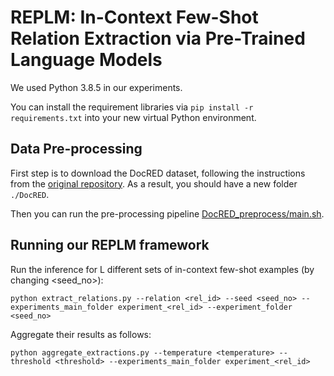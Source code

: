 # REPLM: In-Context Few-Shot Relation Extraction via Pre-Trained Language Models

We used Python 3.8.5 in our experiments. 

You can install the requirement libraries via `pip install -r requirements.txt` into your new virtual Python environment.

## Data Pre-processing

First step is to download the DocRED dataset, following the instructions from the [original repository](https://github.com/thunlp/DocRED/tree/master). As a result, you should have a new folder `./DocRED`.

Then you can run the pre-processing pipeline [DocRED_preprocess/main.sh](DocRED_preprocess/main.sh).

## Running our REPLM framework

Run the inference for L different sets of in-context few-shot examples (by changing <seed_no>):

`python extract_relations.py --relation <rel_id> --seed <seed_no> --experiments_main_folder experiment_<rel_id> --experiment_folder <seed_no>`

Aggregate their results as follows: 

`python aggregate_extractions.py --temperature <temperature> --threshold <threshold> --experiments_main_folder experiment_<rel_id>`